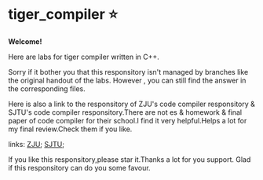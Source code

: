 # tiger_compiler :star:

**Welcome!**

Here are labs for tiger compiler written in C++.

Sorry if it bother you that this responsitory isn't managed by branches like the original handout of the labs.
However , you can still find the answer in the corresponding files.

Here is also a link to the responsitory of ZJU's code compiler responsitory & SJTU's code compiler responsitory.There are not es & homework & final paper of code compiler for their school.I find it very helpful.Helps a lot for my final review.Check them if you like.

links:
[ZJU](https://www.yuque.com/xianyuxuan/coding/compiler);
[SJTU](https://github.com/WilliamX1/tiger-compiler/tree/lab6/%E6%9C%9F%E6%9C%AB%E6%95%B4%E7%90%86);

If you like this responsitory,please star it.Thanks a lot for you support.
Glad if this responsitory can do you some favour.
